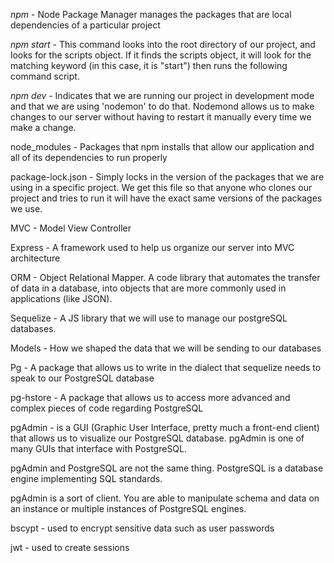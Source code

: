 *npm* - Node Package Manager manages the packages that are local dependencies of a particular project

*npm start* - This command looks into the root directory of our project, and looks for the scripts object. If it finds the scripts object, it will look for the matching keyword (in this case, it is "start") then runs the following command script.

*npm dev* - Indicates that we are running our project in development mode and that we are using 'nodemon' to do that. Nodemond allows us to make changes to our server without having to restart it manually every time we make a change.

node_modules - Packages that npm installs that allow our application and all of its dependencies to run properly

package-lock.json - Simply locks in the version of the packages that we are using in a specific project. We get this file so that anyone who clones our project and tries to run it will have the exact same versions of the packages we use. 

MVC - Model View Controller

Express - A framework used to help us organize our server into MVC architecture

ORM - Object Relational Mapper. A code library that automates the transfer of data in a database, into objects that are more commonly used in applications (like JSON).

Sequelize - A JS library that we will use to manage our postgreSQL databases.

Models - How we shaped the data that we will be sending to our databases

Pg - A package that allows us to write in the dialect that sequelize needs to speak to our PostgreSQL database

pg-hstore - A package that allows us to access more advanced and complex pieces of code regarding PostgreSQL

pgAdmin - is a GUI (Graphic User Interface, pretty much a front-end client) that allows us to visualize our PostgreSQL database. pgAdmin is one of many GUIs that interface with PostgreSQL.

pgAdmin and PostgreSQL are not the same thing. PostgreSQL is a database engine implementing SQL standards.

pgAdmin is a sort of client. You are able to manipulate schema and data on an instance or multiple instances of PostgreSQL engines.

bscypt - used to encrypt sensitive data such as user passwords

jwt - used to create sessions